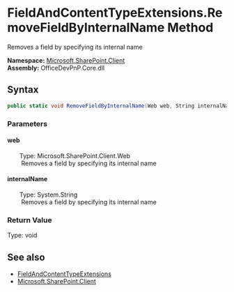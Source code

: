 # FieldAndContentTypeExtensions.RemoveFieldByInternalName Method  
 Removes a field by specifying its internal name   

**Namespace:** [Microsoft.SharePoint.Client](Microsoft.SharePoint.Client.md)  
**Assembly:** OfficeDevPnP.Core.dll  
## Syntax
```C#
public static void RemoveFieldByInternalName(Web web, String internalName)
```
### Parameters
#### web  
&emsp;&emsp;Type: Microsoft.SharePoint.Client.Web  
&emsp;&emsp; Removes a field by specifying its internal name   

  

#### internalName  
&emsp;&emsp;Type: System.String  
&emsp;&emsp; Removes a field by specifying its internal name   

  

### Return Value
Type: void  

## See also
- [FieldAndContentTypeExtensions](Microsoft.SharePoint.Client.FieldAndContentTypeExtensions.md) 
- [Microsoft.SharePoint.Client](Microsoft.SharePoint.Client.md) 
